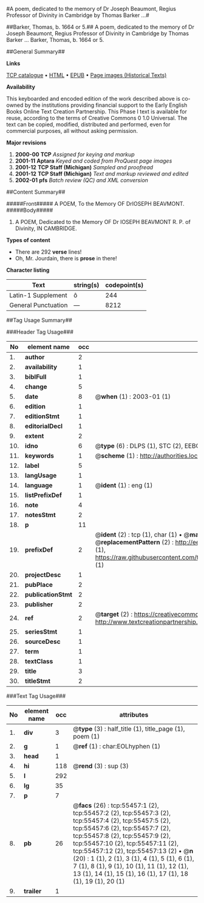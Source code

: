 #A poem, dedicated to the memory of Dr Joseph Beaumont, Regius Professor of Divinity in Cambridge by Thomas Barker ...#

##Barker, Thomas, b. 1664 or 5.##
A poem, dedicated to the memory of Dr Joseph Beaumont, Regius Professor of Divinity in Cambridge by Thomas Barker ...
Barker, Thomas, b. 1664 or 5.

##General Summary##

**Links**

[TCP catalogue](http://www.ota.ox.ac.uk/tcp/)  • 
[HTML](http://tei.it.ox.ac.uk/tcp/Texts-HTML/free/A30/A30938.html)  • 
[EPUB](http://tei.it.ox.ac.uk/tcp/Texts-EPUB/free/A30/A30938.epub) • 
[Page images (Historical Texts)](https://data.historicaltexts.jisc.ac.uk/view?pubId=eebo-12172339e&pageId=eebo-12172339e-55457-1)

**Availability**

This keyboarded and encoded edition of the
	       work described above is co-owned by the institutions
	       providing financial support to the Early English Books
	       Online Text Creation Partnership. This Phase I text is
	       available for reuse, according to the terms of Creative
	       Commons 0 1.0 Universal. The text can be copied,
	       modified, distributed and performed, even for
	       commercial purposes, all without asking permission.

**Major revisions**

1. __2000-00__ __TCP__ *Assigned for keying and markup*
1. __2001-11__ __Aptara__ *Keyed and coded from ProQuest page images*
1. __2001-12__ __TCP Staff (Michigan)__ *Sampled and proofread*
1. __2001-12__ __TCP Staff (Michigan)__ *Text and markup reviewed and edited*
1. __2002-01__ __pfs__ *Batch review (QC) and XML conversion*

##Content Summary##

#####Front#####
A
POEM,
To the Memory
OF
DrIOSEPH BEAVMONT.
#####Body#####

1. A
POEM,
Dedicated to the Memory
OF
Dr IOSEPH BEAVMONT
R. P. of Divinity,
IN
CAMBRIDGE.

**Types of content**

  * There are 292 **verse** lines!
  * Oh, Mr. Jourdain, there is **prose** in there!

**Character listing**


|Text|string(s)|codepoint(s)|
|---|---|---|
|Latin-1 Supplement|ô|244|
|General Punctuation|—|8212|

##Tag Usage Summary##

###Header Tag Usage###

|No|element name|occ|attributes|
|---|---|---|---|
|1.|__author__|2||
|2.|__availability__|1||
|3.|__biblFull__|1||
|4.|__change__|5||
|5.|__date__|8| @__when__ (1) : 2003-01 (1)|
|6.|__edition__|1||
|7.|__editionStmt__|1||
|8.|__editorialDecl__|1||
|9.|__extent__|2||
|10.|__idno__|6| @__type__ (6) : DLPS (1), STC (2), EEBO-CITATION (1), OCLC (1), VID (1)|
|11.|__keywords__|1| @__scheme__ (1) : http://authorities.loc.gov/ (1)|
|12.|__label__|5||
|13.|__langUsage__|1||
|14.|__language__|1| @__ident__ (1) : eng (1)|
|15.|__listPrefixDef__|1||
|16.|__note__|4||
|17.|__notesStmt__|2||
|18.|__p__|11||
|19.|__prefixDef__|2| @__ident__ (2) : tcp (1), char (1)  •  @__matchPattern__ (2) : ([0-9\-]+):([0-9IVX]+) (1), (.+) (1)  •  @__replacementPattern__ (2) : http://eebo.chadwyck.com/downloadtiff?vid=$1&page=$2 (1), https://raw.githubusercontent.com/textcreationpartnership/Texts/master/tcpchars.xml#$1 (1)|
|20.|__projectDesc__|1||
|21.|__pubPlace__|2||
|22.|__publicationStmt__|2||
|23.|__publisher__|2||
|24.|__ref__|2| @__target__ (2) : https://creativecommons.org/publicdomain/zero/1.0/ (1), http://www.textcreationpartnership.org/docs/. (1)|
|25.|__seriesStmt__|1||
|26.|__sourceDesc__|1||
|27.|__term__|1||
|28.|__textClass__|1||
|29.|__title__|3||
|30.|__titleStmt__|2||


###Text Tag Usage###

|No|element name|occ|attributes|
|---|---|---|---|
|1.|__div__|3| @__type__ (3) : half_title (1), title_page (1), poem (1)|
|2.|__g__|1| @__ref__ (1) : char:EOLhyphen (1)|
|3.|__head__|1||
|4.|__hi__|118| @__rend__ (3) : sup (3)|
|5.|__l__|292||
|6.|__lg__|35||
|7.|__p__|7||
|8.|__pb__|26| @__facs__ (26) : tcp:55457:1 (2), tcp:55457:2 (2), tcp:55457:3 (2), tcp:55457:4 (2), tcp:55457:5 (2), tcp:55457:6 (2), tcp:55457:7 (2), tcp:55457:8 (2), tcp:55457:9 (2), tcp:55457:10 (2), tcp:55457:11 (2), tcp:55457:12 (2), tcp:55457:13 (2)  •  @__n__ (20) : 1 (1), 2 (1), 3 (1), 4 (1), 5 (1), 6 (1), 7 (1), 8 (1), 9 (1), 10 (1), 11 (1), 12 (1), 13 (1), 14 (1), 15 (1), 16 (1), 17 (1), 18 (1), 19 (1), 20 (1)|
|9.|__trailer__|1||
